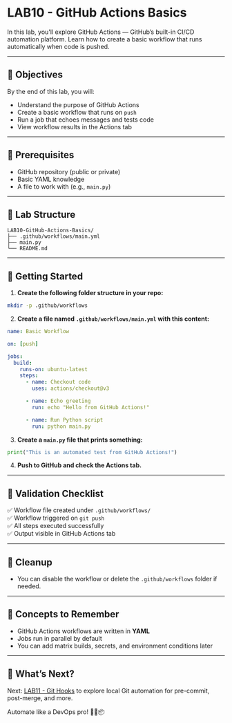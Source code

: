 # LAB10 - GitHub Actions Basics

In this lab, you'll explore GitHub Actions — GitHub’s built-in CI/CD automation platform. Learn how to create a basic workflow that runs automatically when code is pushed.

---

## 🎯 Objectives

By the end of this lab, you will:
- Understand the purpose of GitHub Actions
- Create a basic workflow that runs on `push`
- Run a job that echoes messages and tests code
- View workflow results in the Actions tab

---

## 🧰 Prerequisites

- GitHub repository (public or private)
- Basic YAML knowledge
- A file to work with (e.g., `main.py`)

---

## 📁 Lab Structure

```
LAB10-GitHub-Actions-Basics/
├── .github/workflows/main.yml
├── main.py
└── README.md
```

---

## 🚀 Getting Started

1. **Create the following folder structure in your repo:**
```bash
mkdir -p .github/workflows
```

2. **Create a file named `.github/workflows/main.yml` with this content:**
```yaml
name: Basic Workflow

on: [push]

jobs:
  build:
    runs-on: ubuntu-latest
    steps:
      - name: Checkout code
        uses: actions/checkout@v3

      - name: Echo greeting
        run: echo "Hello from GitHub Actions!"

      - name: Run Python script
        run: python main.py
```

3. **Create a `main.py` file that prints something:**
```python
print("This is an automated test from GitHub Actions!")
```

4. **Push to GitHub and check the Actions tab.**

---

## 🧪 Validation Checklist

✅ Workflow file created under `.github/workflows/`  
✅ Workflow triggered on `git push`  
✅ All steps executed successfully  
✅ Output visible in GitHub Actions tab

---

## 🧹 Cleanup
- You can disable the workflow or delete the `.github/workflows` folder if needed.

---

## 🧠 Concepts to Remember
- GitHub Actions workflows are written in **YAML**
- Jobs run in parallel by default
- You can add matrix builds, secrets, and environment conditions later

---

## 💬 What’s Next?
Next: [LAB11 - Git Hooks](../LAB11-Git-Hooks/) to explore local Git automation for pre-commit, post-merge, and more.

Automate like a DevOps pro! 🤖🚀📦